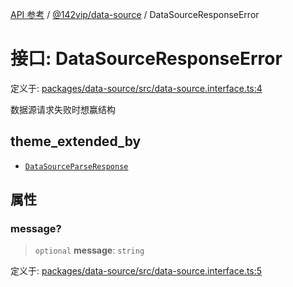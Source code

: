 [API 参考](../wiki/Home) / [@142vip/data-source](../wiki/@142vip.data-source) / DataSourceResponseError

# 接口: DataSourceResponseError

定义于: [packages/data-source/src/data-source.interface.ts:4](https://github.com/142vip/core-x/blob/5281e59d2cdd2de59e1ea761d17ed7fe118d1e60/packages/data-source/src/data-source.interface.ts#L4)

数据源请求失败时想赢结构

## theme\_extended\_by

* [`DataSourceParseResponse`](../wiki/@142vip.data-source.%E6%8E%A5%E5%8F%A3.DataSourceParseResponse)

## 属性

### message?

> `optional` **message**: `string`

定义于: [packages/data-source/src/data-source.interface.ts:5](https://github.com/142vip/core-x/blob/5281e59d2cdd2de59e1ea761d17ed7fe118d1e60/packages/data-source/src/data-source.interface.ts#L5)
